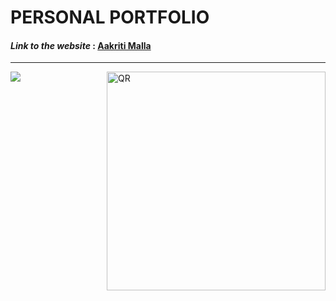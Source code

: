 # PERSONAL PORTFOLIO


#### *Link to the website* : [Aakriti Malla](https://aakriti-malla.github.io/Personal-Portfolio/)
<hr>

<img align="right" src="https://user-images.githubusercontent.com/90200664/166411571-9e0fce27-22e2-4015-9a4a-06ae1ff635e6.svg" alt="QR" width="350" height="350">



<img src="https://forthebadge.com/images/badges/built-with-love.svg" >
